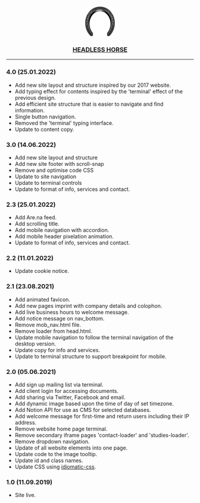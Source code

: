 <div align="center">
  <br>
  <a href="https://headless.horse"><img src="./assets/media/images/horseshoe.png" alt="Headless Horse" width="80" height="80"/></a>
  <br>
  <h3><a href="https://headless.horse">HEADLESS HORSE</a></h3>
</div>

* * *

### 4.0 (25.01.2022)
* Add new site layout and structure inspired by our 2017 website.
* Add typing effect for contents inspired by the 'terminal' effect of the previous design.
* Add efficient site structure that is easier to navigate and find information.
* Single button navigation.
* Removed the 'terminal' typing interface.
* Update to content copy.

### 3.0 (14.06.2022)
* Add new site layout and structure
* Add new site footer with scroll-snap
* Remove and optimise code CSS
* Update to site navigation
* Update to terminal controls
* Update to format of info, services and contact.

### 2.3 (25.01.2022)
* Add Are.na feed.
* Add scrolling title.
* Add mobile navigation with accordion.
* Add mobile header pixelation animation.
* Update to format of info, services and contact.

### 2.2 (11.01.2022)
* Update cookie notice.

### 2.1 (23.08.2021)
* Add animated favicon.
* Add new pages imprint with company details and colophon.
* Add live business hours to welcome message.
* Add notice message on nav_bottom.
* Remove mob_nav.html file.
* Remove loader from head.html.
* Update mobile navigation to follow the terminal navigation of the desktop version.
* Update copy for info and services.
* Update to terminal structure to support breakpoint for mobile.

### 2.0 (05.06.2021)

* Add sign up mailing list via terminal.
* Add client login for accessing documents.
* Add sharing via Twitter, Facebook and email.
* Add dynamic image based upon the time of day of set timezone.
* Add Notion API for use as CMS for selected databases.
* Add welcome message for first-time and return users including their IP address.
* Remove website home page terminal.
* Remove secondary iframe pages 'contact-loader' and 'studies-loader'.
* Remove dropdown navigation.
* Update of all website elements into one page.
* Update code to the image tooltip.
* Update id and class names.
* Update CSS using [idiomatic-css](https://github.com/necolas/idiomatic-css).

### 1.0 (11.09.2019)
* Site live.

